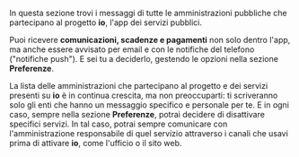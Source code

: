 In questa sezione trovi i messaggi di tutte le amministrazioni pubbliche che partecipano al progetto **io**, l'app dei servizi pubblici. 

Puoi ricevere **comunicazioni, scadenze e pagamenti** non solo dentro l'app, ma anche essere avvisato per email e con le notifiche del telefono ("notifiche push"). 
E sei tu a deciderlo, gestendo le opzioni nella sezione **Preferenze**.

La lista delle amministrazioni che partecipano al progetto e dei servizi presenti su **io** è in continua crescita, ma non preoccuparti: ti scriveranno solo gli enti che hanno un messaggio specifico e personale per te. 
E in ogni caso, sempre nella sezione **Preferenze**, potrai decidere di disattivare specifici servizi. In tal caso, potrai sempre comunicare con l'amministrazione responsabile di quel servizio attraverso i canali che usavi prima di attivare **io**, come l'ufficio o il sito web.
